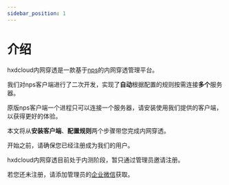 ```yaml
---
sidebar_position: 1
---
```


# 介绍

hxdcloud内网穿透是一款基于[nps](https://github.com/ehang-io/nps)的内网穿透管理平台。

我们对nps客户端进行了二次开发，实现了**自动**根据配置的规则按需连接**多个**服务器。

原版nps客户端一个进程只可以连接一个服务器，请安装使用我们提供的客户端，以获得更好的体验。

本文将从**安装客户端**、**配置规则**两个步骤带您完成内网穿透。

开始之前，请确保您已经注册成为我们的用户。

hxdcloud内网穿透目前处于内测阶段，暂只通过管理员邀请注册。

若您还未注册，请添加管理员的[企业微信](contact-us)获取。